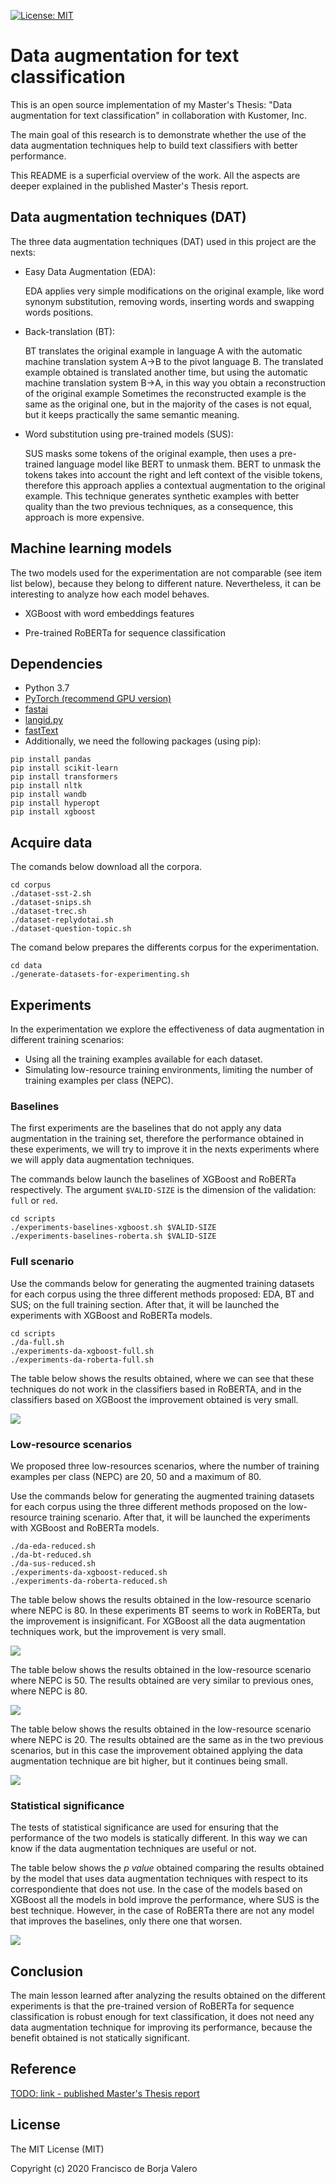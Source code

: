 [![License: MIT](https://img.shields.io/badge/License-MIT-yellow.svg)](https://opensource.org/licenses/MIT)

# Data augmentation for text classification

This is an open source implementation of my Master's Thesis: "Data augmentation for text classification" in collaboration with Kustomer, Inc. 

The main goal of this research is to demonstrate whether the use of the data augmentation techniques help to build text classifiers with better performance.

This README is a superficial overview of the work. All the aspects are deeper explained in the published Master's Thesis report.

## Data augmentation techniques (DAT)
The three data augmentation techniques (DAT) used in this project are the nexts:

- Easy Data Augmentation (EDA):

  EDA applies very simple modifications on the original example, like word synonym substitution, removing words, inserting words and swapping words positions.

- Back-translation (BT):

  BT translates the original example in language A with the automatic machine translation system A→B to the pivot language B. The translated example obtained is translated another time, but using the automatic machine translation system B→A, in this way you obtain a reconstruction of the original example Sometimes the reconstructed example is the same as the original one, but in the majority of the cases is not equal, but it keeps practically the same semantic meaning. 

- Word substitution using pre-trained models (SUS):

  SUS masks some tokens of the original example, then uses a pre-trained language model like BERT to unmask them. BERT to unmask the tokens takes into account the right and left context of the visible tokens, therefore this approach applies a contextual augmentation to the original example. This technique generates synthetic examples with better quality than the two previous techniques, as a consequence, this approach is more expensive.

## Machine learning models
The two models used for the experimentation are not comparable (see item list below), because they belong to different nature. Nevertheless, it can be interesting to analyze how each model behaves.

- XGBoost with word embeddings features

- Pre-trained RoBERTa for sequence classification

## Dependencies

- Python 3.7
- [PyTorch (recommend GPU version)](https://github.com/pytorch/pytorch#from-source)
- [fastai](https://github.com/fastai/fastai)
- [langid.py](https://github.com/saffsd/langid.py)
- [fastText](https://github.com/facebookresearch/fastText#building-fasttext-for-python)
- Additionally, we need the following packages (using pip):

```
pip install pandas
pip install scikit-learn
pip install transformers
pip install nltk
pip install wandb
pip install hyperopt
pip install xgboost
```

## Acquire data
The comands below download all the corpora. 
```
cd corpus
./dataset-sst-2.sh
./dataset-snips.sh
./dataset-trec.sh
./dataset-replydotai.sh
./dataset-question-topic.sh
```
The comand below prepares the differents corpus for the experimentation.
```
cd data
./generate-datasets-for-experimenting.sh
```


## Experiments

In the experimentation we explore the effectiveness of data augmentation in different training scenarios:
- Using all the training examples available for each dataset.
- Simulating low-resource training environments, limiting the number of training examples per class (NEPC).


### Baselines

The first experiments are the baselines that do not apply any data augmentation in the training set, therefore the performance obtained in these experiments, we will try to improve it in the nexts experiments where we will apply data augmentation techniques.
 
 
The commands below  launch the baselines of XGBoost and RoBERTa respectively. The argument `$VALID-SIZE` is the dimension of the validation: `full` or `red`.

```
cd scripts
./experiments-baselines-xgboost.sh $VALID-SIZE
./experiments-baselines-roberta.sh $VALID-SIZE
```

### Full scenario 

Use the commands below for generating the augmented training datasets for each corpus using the three different methods proposed: EDA, BT and SUS; on the full training section. After that, it will be launched the experiments with XGBoost and RoBERTa models.

```
cd scripts
./da-full.sh
./experiments-da-xgboost-full.sh 
./experiments-da-roberta-full.sh 
```

The table below shows the results obtained, where we can see that these techniques do not work in the classifiers based in RoBERTA, and in the classifiers based on XGBoost the improvement obtained is very small.

![](https://github.com/franborjavalero/data-augmentation-for-text-classification/blob/master/results/jpg/da_full.jpg?raw=true)

### Low-resource scenarios

We proposed three low-resources scenarios, where the number of training examples per class (NEPC) are 20, 50 and a maximum of 80.
 
Use the commands below for generating the augmented training datasets for each corpus using the three different methods proposed on the low-resource training scenario. After that, it will be launched the experiments with XGBoost and RoBERTa models.

```
./da-eda-reduced.sh
./da-bt-reduced.sh
./da-sus-reduced.sh
./experiments-da-xgboost-reduced.sh 
./experiments-da-roberta-reduced.sh 
```

The table below shows the results obtained in the low-resource scenario where NEPC is 80. In these experiments BT seems to work in RoBERTa, but the improvement is insignificant. For XGBoost all the data augmentation techniques work, but the improvement is very small.

![](https://github.com/franborjavalero/data-augmentation-for-text-classification/blob/master/results/jpg/da_nepc-80.jpg?raw=true)

The table below shows the results obtained in the low-resource scenario where NEPC is 50. The results obtained are very similar to previous ones, where NEPC is 80.

![](https://github.com/franborjavalero/data-augmentation-for-text-classification/blob/master/results/jpg/da_nepc-50.jpg?raw=true)


The table below shows the results obtained in the low-resource scenario where NEPC is 20. The results obtained are the same as in the two previous scenarios, but in this case the improvement obtained applying the data augmentation technique are bit higher, but it continues being small.

![](https://github.com/franborjavalero/data-augmentation-for-text-classification/blob/master/results/jpg/da_nepc-20.jpg?raw=true)

### Statistical significance
The tests of statistical significance are used for ensuring that the performance of the two models is statically different. In this way we can know if the data augmentation techniques are useful or not.
 
The table below shows the *p value* obtained comparing the results obtained by the model that uses data augmentation techniques with respect to its correspondiente that does not use. In the case of the models based on XGBoost all the models in bold improve the performance, where SUS is the best technique. However, in the case of RoBERTa there are not any model that improves the baselines, only there one that worsen.



![](https://github.com/franborjavalero/data-augmentation-for-text-classification/blob/master/results/jpg/statistical_significance.jpg?raw=true)

## Conclusion

The main lesson learned after analyzing the results obtained on the different experiments is that the pre-trained version of RoBERTa for sequence classification is robust enough for text classification, it does not need any data augmentation technique for improving its performance, because the benefit obtained is not statically significant.

## Reference 

[TODO: link - published Master's Thesis report](https://riunet.upv.es/)

## License
 
The MIT License (MIT)

Copyright (c) 2020 Francisco de Borja Valero
